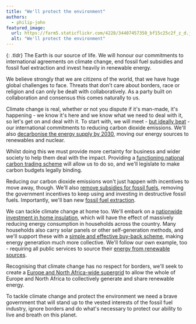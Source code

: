 ```yaml
---
title: "We'll protect the environment"
authors:
  - philip-john
featured_image:
  url: https://farm5.staticflickr.com/4228/34407457350_bf15c25c2f_z_d.jpg
  alt: "We'll protect the environment"
---
```


{: .tldr}
The Earth is our source of life. We will honour our commitments to international agreements on climate change, end fossil fuel subsidies and fossil fuel extraction and invest heavily in renewable energy.

We believe strongly that we are citizens of the world, that we have huge global challenges to face. Threats that don't care about borders, race or religion and can only be dealt with collaboratively. As a party built on collaboration and consensus this comes naturally to us.

Climate change is real, whether or not you dispute if it's man-made, it's happening - we know it's here and we know what we need to deal with it, so let's get on and deal with it. To start with, we will meet - [but ideally beat](https://somethingnew.org.uk/manifesto/environment#reducing-carbon-dioxide-emissions) - our international commitments to reducing carbon dioxide emissions. We'll also [decarbonise the energy supply by 2030](https://somethingnew.org.uk/manifesto/energy#decarbonisation), moving our energy sources to renewables and nuclear.

Whilst doing this we must provide more certainty for business and wider society to help them deal with the impact. Providing a [functioning national carbon trading scheme](https://somethingnew.org.uk/manifesto/environment#carbon-budgets) will allow us to do so, and we'll legislate to make carbon budgets legally binding.

Reducing our carbon dioxide emissions won't just happen with incentives to move away, though. We'll also [remove subsidies for fossil fuels](https://somethingnew.org.uk/manifesto/environment#subsidies), removing the government incentives to keep using and investing in destructive fossil fuels. Importantly, we'll ban new [fossil fuel extraction](https://somethingnew.org.uk/manifesto/energy#fossil-fuel-industry).

We can tackle climate change at home too. We'll embark on a [nationwide investment in home insulation](https://somethingnew.org.uk/manifesto/environment#home-insulation), which will have the effect of massively reducing energy consumption in households across the country. Many households also carry solar panels or other self-generation methods, and we'll support these with a [simple and effective buy-back scheme](https://somethingnew.org.uk/manifesto/energy#buy-back-scheme), making energy generation much more collective. We'll follow our own example, too - requiring all public services to source their [energy from renewable sources](https://somethingnew.org.uk/manifesto/energy#green-power-for-the-public-sector).

Recognising that climate change has no respect for borders, we'll seek to create a [Europe and North Africa-wide supergrid](https://somethingnew.org.uk/manifesto/energy#eu-supergrid) to allow the whole of Europe and North Africa to collectively generate and share renewable energy.

To tackle climate change and protect the environment we need a brave government that will stand up to the vested interests of the fossil fuel industry, ignore borders and do what's necessary to protect our ability to live and breath on this planet.
